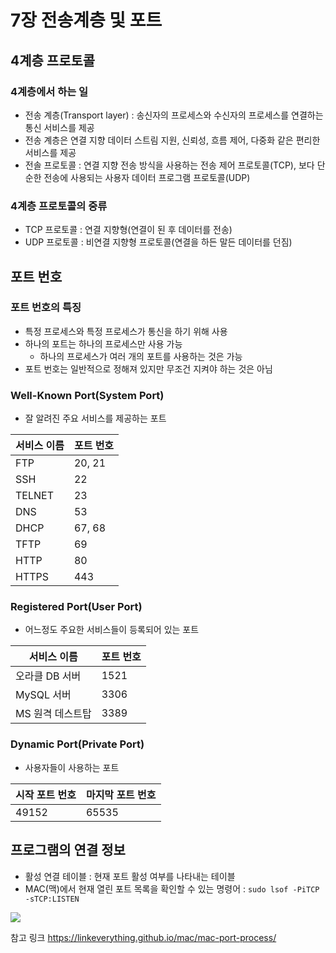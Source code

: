 # 7장 전송계층 및 포트

## 4계층 프로토콜

### 4계층에서 하는 일

- 전송 계층(Transport layer) : 송신자의 프로세스와 수신자의 프로세스를 연결하는 통신 서비스를 제공
- 전송 계층은 연결 지향 데이터 스트림 지원, 신뢰성, 흐름 제어, 다중화 같은 편리한 서비스를 제공
- 전솔 프로토콜 : 연결 지향 전송 방식을 사용하는 전송 제어 프로토콜(TCP), 보다 단순한 전송에 사용되는 사용자 데이터 프로그램 프로토콜(UDP)

### 4계층 프로토콜의 중류

- TCP 프로토콜 : 연결 지향형(연결이 된 후 데이터를 전송)
- UDP 프로토콜 : 비연결 지향형 프로토콜(연결을 하든 말든 데이터를 던짐)

## 포트 번호

### 포트 번호의 특징

- 특정 프로세스와 특정 프로세스가 통신을 하기 위해 사용
- 하나의 포트는 하나의 프로세스만 사용 가능
  - 하나의 프로세스가 여러 개의 포트를 사용하는 것은 가능
- 포트 번호는 일반적으로 정해져 있지만 무조건 지켜야 하는 것은 아님

### Well-Known Port(System Port)

- 잘 알려진 주요 서비스를 제공하는 포트

| 서비스 이름 | 포트 번호 |
| ----------- | --------- |
| FTP         | 20, 21    |
| SSH         | 22        |
| TELNET      | 23        |
| DNS         | 53        |
| DHCP        | 67, 68    |
| TFTP        | 69        |
| HTTP        | 80        |
| HTTPS       | 443       |

### Registered Port(User Port)

- 어느정도 주요한 서비스들이 등록되어 있는 포트

| 서비스 이름      | 포트 번호 |
| ---------------- | --------- |
| 오라클 DB 서버   | 1521      |
| MySQL 서버       | 3306      |
| MS 원격 데스트탑 | 3389      |

### Dynamic Port(Private Port)

- 사용자들이 사용하는 포트

| 시작 포트 번호 | 마지막 포트 번호 |
| -------------- | ---------------- |
| 49152          | 65535            |

## 프로그램의 연결 정보

- 활성 연결 테이블 : 현재 포트 활성 여부를 나타내는 테이블
- MAC(맥)에서 현재 열린 포트 목록을 확인할 수 있는 명령어 : `sudo lsof -PiTCP -sTCP:LISTEN`

![](https://i.imgur.com/Ebdz6cN.png)

참고 링크 https://linkeverything.github.io/mac/mac-port-process/
